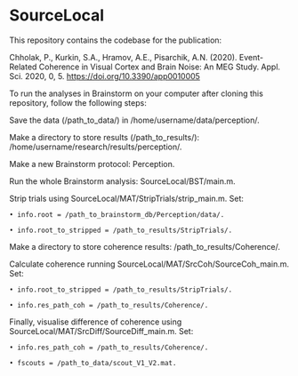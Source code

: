 # SourceLocal

This repository contains the codebase for the publication:

Chholak, P., Kurkin, S.A., Hramov, A.E., Pisarchik, A.N. (2020). Event-Related
Coherence in Visual Cortex and Brain Noise: An MEG Study. Appl. Sci. 2020, 0, 5.
https://doi.org/10.3390/app0010005

To run the analyses in Brainstorm on your computer after cloning this repository, follow the
following steps:

Save the data (/path_to_data/) in /home/username/data/perception/.

Make a directory to store results (/path_to_results/): /home/username/research/results/perception/.

Make a new Brainstorm protocol: Perception.

Run the whole Brainstorm analysis: SourceLocal/BST/main.m.

Strip trials using  SourceLocal/MAT/StripTrials/strip_main.m. Set:

    • info.root = /path_to_brainstorm_db/Perception/data/.

    • info.root_to_stripped = /path_to_results/StripTrials/.

Make a directory to store coherence results: /path_to_results/Coherence/.

Calculate coherence running SourceLocal/MAT/SrcCoh/SourceCoh_main.m. Set:

    • info.root_to_stripped = /path_to_results/StripTrials/.

    • info.res_path_coh = /path_to_results/Coherence/.

Finally, visualise difference of coherence using SourceLocal/MAT/SrcDiff/SourceDiff_main.m. Set:

    • info.res_path_coh = /path_to_results/Coherence/.

    • fscouts = /path_to_data/scout_V1_V2.mat.
